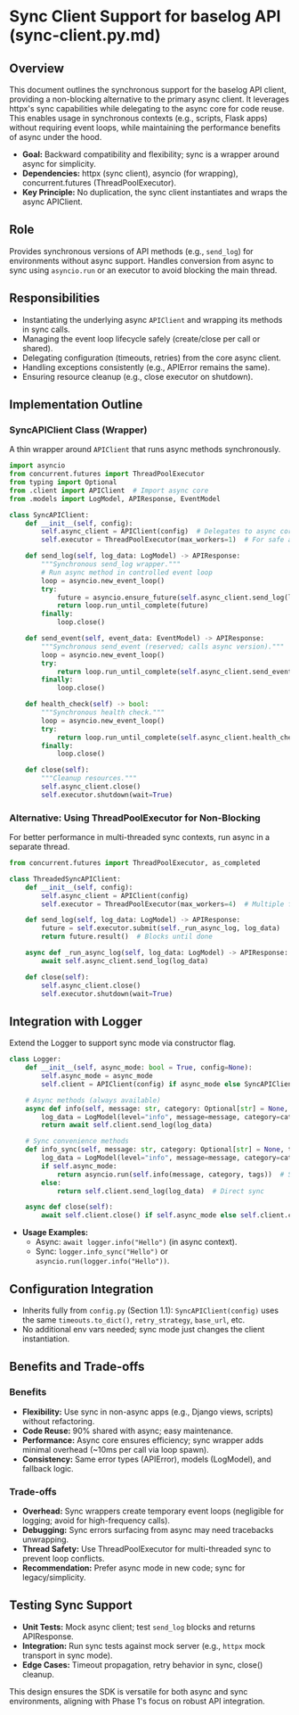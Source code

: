 # Sync Client Support for baselog API (sync-client.py.md)

## Overview
This document outlines the synchronous support for the baselog API client, providing a non-blocking alternative to the primary async client. It leverages httpx's sync capabilities while delegating to the async core for code reuse. This enables usage in synchronous contexts (e.g., scripts, Flask apps) without requiring event loops, while maintaining the performance benefits of async under the hood.

- **Goal:** Backward compatibility and flexibility; sync is a wrapper around async for simplicity.
- **Dependencies:** httpx (sync client), asyncio (for wrapping), concurrent.futures (ThreadPoolExecutor).
- **Key Principle:** No duplication, the sync client instantiates and wraps the async APIClient.

## Role
Provides synchronous versions of API methods (e.g., `send_log`) for environments without async support. Handles conversion from async to sync using `asyncio.run` or an executor to avoid blocking the main thread.

## Responsibilities
- Instantiating the underlying async `APIClient` and wrapping its methods in sync calls.
- Managing the event loop lifecycle safely (create/close per call or shared).
- Delegating configuration (timeouts, retries) from the core async client.
- Handling exceptions consistently (e.g., APIError remains the same).
- Ensuring resource cleanup (e.g., close executor on shutdown).

## Implementation Outline

### SyncAPIClient Class (Wrapper)
A thin wrapper around `APIClient` that runs async methods synchronously.

```python
import asyncio
from concurrent.futures import ThreadPoolExecutor
from typing import Optional
from .client import APIClient  # Import async core
from .models import LogModel, APIResponse, EventModel

class SyncAPIClient:
    def __init__(self, config):
        self.async_client = APIClient(config)  # Delegates to async core
        self.executor = ThreadPoolExecutor(max_workers=1)  # For safe async-in-sync

    def send_log(self, log_data: LogModel) -> APIResponse:
        """Synchronous send_log wrapper."""
        # Run async method in controlled event loop
        loop = asyncio.new_event_loop()
        try:
            future = asyncio.ensure_future(self.async_client.send_log(log_data), loop=loop)
            return loop.run_until_complete(future)
        finally:
            loop.close()

    def send_event(self, event_data: EventModel) -> APIResponse:
        """Synchronous send_event (reserved; calls async version)."""
        loop = asyncio.new_event_loop()
        try:
            return loop.run_until_complete(self.async_client.send_event(event_data))
        finally:
            loop.close()

    def health_check(self) -> bool:
        """Synchronous health check."""
        loop = asyncio.new_event_loop()
        try:
            return loop.run_until_complete(self.async_client.health_check())
        finally:
            loop.close()

    def close(self):
        """Cleanup resources."""
        self.async_client.close()
        self.executor.shutdown(wait=True)
```

### Alternative: Using ThreadPoolExecutor for Non-Blocking
For better performance in multi-threaded sync contexts, run async in a separate thread.

```python
from concurrent.futures import ThreadPoolExecutor, as_completed

class ThreadedSyncAPIClient:
    def __init__(self, config):
        self.async_client = APIClient(config)
        self.executor = ThreadPoolExecutor(max_workers=4)  # Multiple for concurrent calls

    def send_log(self, log_data: LogModel) -> APIResponse:
        future = self.executor.submit(self._run_async_log, log_data)
        return future.result()  # Blocks until done

    async def _run_async_log(self, log_data: LogModel) -> APIResponse:
        await self.async_client.send_log(log_data)

    def close(self):
        self.async_client.close()
        self.executor.shutdown(wait=True)
```

## Integration with Logger
Extend the Logger to support sync mode via constructor flag.

```python
class Logger:
    def __init__(self, async_mode: bool = True, config=None):
        self.async_mode = async_mode
        self.client = APIClient(config) if async_mode else SyncAPIClient(config)

    # Async methods (always available)
    async def info(self, message: str, category: Optional[str] = None, tags: List[str] = []):
        log_data = LogModel(level="info", message=message, category=category, tags=tags)
        return await self.client.send_log(log_data)

    # Sync convenience methods
    def info_sync(self, message: str, category: Optional[str] = None, tags: List[str] = []):
        log_data = LogModel(level="info", message=message, category=category, tags=tags)
        if self.async_mode:
            return asyncio.run(self.info(message, category, tags))  # Simple run for async mode
        else:
            return self.client.send_log(log_data)  # Direct sync

    async def close(self):
        await self.client.close() if self.async_mode else self.client.close()
```

- **Usage Examples:**
  - Async: `await logger.info("Hello")` (in async context).
  - Sync: `logger.info_sync("Hello")` or `asyncio.run(logger.info("Hello"))`.

## Configuration Integration
- Inherits fully from `config.py` (Section 1.1): `SyncAPIClient(config)` uses the same `timeouts.to_dict()`, `retry_strategy`, `base_url`, etc.
- No additional env vars needed; sync mode just changes the client instantiation.

## Benefits and Trade-offs
### Benefits
- **Flexibility:** Use sync in non-async apps (e.g., Django views, scripts) without refactoring.
- **Code Reuse:** 90% shared with async; easy maintenance.
- **Performance:** Async core ensures efficiency; sync wrapper adds minimal overhead (~10ms per call via loop spawn).
- **Consistency:** Same error types (APIError), models (LogModel), and fallback logic.

### Trade-offs
- **Overhead:** Sync wrappers create temporary event loops (negligible for logging; avoid for high-frequency calls).
- **Debugging:** Sync errors surfacing from async may need tracebacks unwrapping.
- **Thread Safety:** Use ThreadPoolExecutor for multi-threaded sync to prevent loop conflicts.
- **Recommendation:** Prefer async mode in new code; sync for legacy/simplicity.

## Testing Sync Support
- **Unit Tests:** Mock async client; test `send_log` blocks and returns APIResponse.
- **Integration:** Run sync tests against mock server (e.g., `httpx` mock transport in sync mode).
- **Edge Cases:** Timeout propagation, retry behavior in sync, close() cleanup.

This design ensures the SDK is versatile for both async and sync environments, aligning with Phase 1's focus on robust API integration.